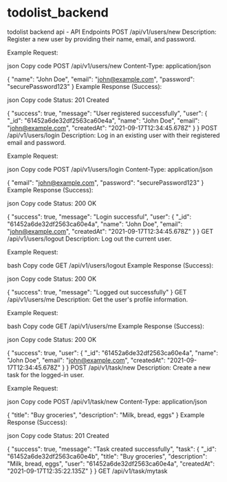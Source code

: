 # todolist_backend
todolist backend api -
API Endpoints
POST /api/v1/users/new
Description: Register a new user by providing their name, email, and password.

Example Request:

json
Copy code
POST /api/v1/users/new
Content-Type: application/json

{
  "name": "John Doe",
  "email": "john@example.com",
  "password": "securePassword123"
}
Example Response (Success):

json
Copy code
Status: 201 Created

{
  "success": true,
  "message": "User registered successfully",
  "user": {
    "_id": "61452a6de32df2563ca60e4a",
    "name": "John Doe",
    "email": "john@example.com",
    "createdAt": "2021-09-17T12:34:45.678Z"
  }
}
POST /api/v1/users/login
Description: Log in an existing user with their registered email and password.

Example Request:

json
Copy code
POST /api/v1/users/login
Content-Type: application/json

{
  "email": "john@example.com",
  "password": "securePassword123"
}
Example Response (Success):

json
Copy code
Status: 200 OK

{
  "success": true,
  "message": "Login successful",
  "user": {
    "_id": "61452a6de32df2563ca60e4a",
    "name": "John Doe",
    "email": "john@example.com",
    "createdAt": "2021-09-17T12:34:45.678Z"
  }
}
GET /api/v1/users/logout
Description: Log out the current user.

Example Request:

bash
Copy code
GET /api/v1/users/logout
Example Response (Success):

json
Copy code
Status: 200 OK

{
  "success": true,
  "message": "Logged out successfully"
}
GET /api/v1/users/me
Description: Get the user's profile information.

Example Request:

bash
Copy code
GET /api/v1/users/me
Example Response (Success):

json
Copy code
Status: 200 OK

{
  "success": true,
  "user": {
    "_id": "61452a6de32df2563ca60e4a",
    "name": "John Doe",
    "email": "john@example.com",
    "createdAt": "2021-09-17T12:34:45.678Z"
  }
}
POST /api/v1/task/new
Description: Create a new task for the logged-in user.

Example Request:

json
Copy code
POST /api/v1/task/new
Content-Type: application/json

{
  "title": "Buy groceries",
  "description": "Milk, bread, eggs"
}
Example Response (Success):

json
Copy code
Status: 201 Created

{
  "success": true,
  "message": "Task created successfully",
  "task": {
    "_id": "61452a6de32df2563ca60e4b",
    "title": "Buy groceries",
    "description": "Milk, bread, eggs",
    "user": "61452a6de32df2563ca60e4a",
    "createdAt": "2021-09-17T12:35:22.135Z"
  }
}
GET /api/v1/task/mytask
